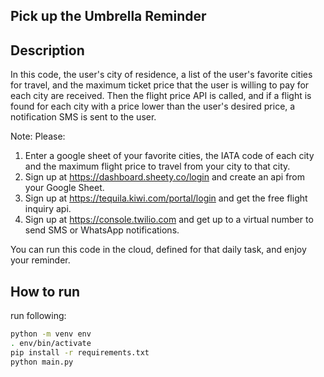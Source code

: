 ## Pick up the Umbrella Reminder

## Description
In this code, the user's city of residence, a list of the user's favorite cities for travel, and
the maximum ticket price that the user is willing to pay for each city are received.
Then the flight price API is called, and if a flight is found for each city with a price lower than
the user's desired price, a notification SMS is sent to the user.

Note:
Please:
1. Enter a google sheet of your favorite cities, the IATA code of each city and the maximum flight price to travel
from your city to that city.
2. Sign up at https://dashboard.sheety.co/login and create an api from your Google Sheet.
3. Sign up at https://tequila.kiwi.com/portal/login and get the free flight inquiry api.
4. Sign up at https://console.twilio.com and get up to a virtual number to send SMS or WhatsApp notifications.

You can run this code in the cloud, defined for that daily task, and enjoy your reminder.


## How to run
run following:
```bash
python -m venv env
. env/bin/activate
pip install -r requirements.txt
python main.py
```